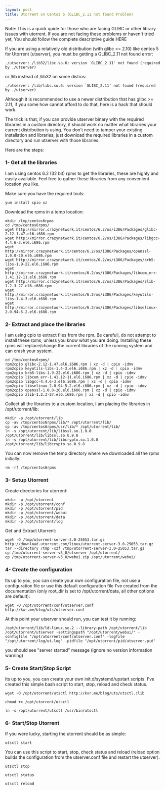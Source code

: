 ```yaml
---
layout: post
title: Utorrent on Centos 5 (GLIBC_2.11 not found Problem)
---
```


<div class="message">
    Note: This is a quick quide for those who are facing GLIBC or other library issues with utorrent. If you are not facing these problems or haven't tried yet, You should follow the complete descriptive guide HERE
</div>

If you are using a relatively old distribution (with glibc &lt;= 2.10) like centos 5 for Utorrent (utserver), you must be getting a GLIBC_2.11 not found error:

    ./utserver: /lib32/libc.so.6: version `GLIBC_2.11' not found (required by ./utserver) 

or /lib instead of /lib32 on some distros:

    ./utserver: /lib/libc.so.6: version `GLIBC_2.11' not found (required by ./utserver)

Although it is recommended to use a newer distribution that has glibc &gt;= 2.11, if you some how cannot afford to do that, here is a hack that should work.


The trick is that, if you can provide utserver binary with the required libraries in a custom directory, it should work no matter what libraries your current distribution is using. You don't need to tamper your existing installation and libraries, just download the required libraries in a custom directory and run utserver with those libraries.


Here are the steps:


### 1- Get all the libraries


I am using centos 6.2 (32 bit) rpms to get the libraries, these are highly and easily available. Feel free to gather these libraries from any convenient location you like.

Make sure you have the required tools:

    yum install cpio xz

Download the rpms in a temp location:

    mkdir /tmp/centos6rpms
    cd /tmp/centos6rpms/
    wget http://mirror.crazynetwork.it/centos/6.2/os/i386/Packages/glibc-2.12-1.47.el6.i686.rpm
    wget http://mirror.crazynetwork.it/centos/6.2/os/i386/Packages/libgcc-4.4.6-3.el6.i686.rpm
    wget http://mirror.crazynetwork.it/centos/6.2/os/i386/Packages/openssl-1.0.0-20.el6.i686.rpm
    wget http://mirror.crazynetwork.it/centos/6.2/os/i386/Packages/krb5-libs-1.9-22.el6.i686.rpm
    wget http://mirror.crazynetwork.it/centos/6.2/os/i386/Packages/libcom_err-1.41.12-11.el6.i686.rpm
    wget http://mirror.crazynetwork.it/centos/6.2/os/i386/Packages/zlib-1.2.3-27.el6.i686.rpm
    wget http://mirror.crazynetwork.it/centos/6.2/os/i386/Packages/keyutils-libs-1.4-3.el6.i686.rpm
    wget http://mirror.crazynetwork.it/centos/6.2/os/i386/Packages/libselinux-2.0.94-5.2.el6.i686.rpm

### 2- Extract and place the libraries


I am using cpio to extract files from the rpm. Be carefull, do not attempt to install these rpms, unless you know what you are doing. Installing these rpms will replace/change the current libraries of the running system and can crash your system.

    cd /tmp/centos6rpms/
    rpm2cpio glibc-2.12-1.47.el6.i686.rpm | xz -d | cpio -idmv
    rpm2cpio keyutils-libs-1.4-3.el6.i686.rpm | xz -d | cpio -idmv
    rpm2cpio krb5-libs-1.9-22.el6.i686.rpm | xz -d | cpio -idmv
    rpm2cpio libcom_err-1.41.12-11.el6.i686.rpm | xz -d | cpio -idmv
    rpm2cpio libgcc-4.4.6-3.el6.i686.rpm | xz -d | cpio -idmv
    rpm2cpio libselinux-2.0.94-5.2.el6.i686.rpm | xz -d | cpio -idmv
    rpm2cpio openssl-1.0.0-20.el6.i686.rpm | xz -d | cpio -idmv
    rpm2cpio zlib-1.2.3-27.el6.i686.rpm | xz -d | cpio -idmv

Collect all the libraries to a custom location, i am placing the libraries in /opt/utorrent/lib:

    mkdir -p /opt/utorrent/lib
    cp -av /tmp/centos6rpms/lib/* /opt/utorrent/lib/
    cp -av /tmp/centos6rpms/usr/lib/* /opt/utorrent/lib/
    ln -s /opt/utorrent/lib/libssl.so.1.0.0 /opt/utorrent/lib/libssl.so.0.9.8
    ln -s /opt/utorrent/lib/libcrypto.so.1.0.0 /opt/utorrent/lib/libcrypto.so.0.9.8

You can now remove the temp directory where we downloaded all the rpms initially:

    rm -rf /tmp/centos6rpms

### 3- Setup Utorrent


Create directories for utorrent:

    mkdir -p /opt/utorrent
    mkdir -p /opt/utorrent/conf
    mkdir -p /opt/utorrent/pid
    mkdir -p /opt/utorrent/webui
    mkdir -p /opt/utorrent/data
    mkdir -p /opt/utorrent/log

Get and Extract Utorrent:

    wget -O /tmp/utorrent-server-3.0-25053.tar.gz http://download.utorrent.com/linux/utorrent-server-3.0-25053.tar.gz
    tar --directory /tmp -xzf /tmp/utorrent-server-3.0-25053.tar.gz
    cp /tmp/utorrent-server-v3_0/utserver /opt/utorrent/
    cp /tmp/utorrent-server-v3_0/webui.zip /opt/utorrent/webui/

### 4- Create the configuration

Its up to you, you can create your own configuration file, not use a configuration file or use this default configuration file I've created from the documentation (only root_dir is set to /opt/utorrent/data, all other options are default):

    wget -O /opt/utorrent/conf/utserver.conf http://kxr.me/blog/uts/utserver.conf

At this point your utserver should run, you can test it by running:

    /opt/utorrent/lib/ld-linux.so.2 --library-path /opt/utorrent/lib /opt/utorrent/utserver -settingspath "/opt/utorrent/webui/" -configfile "/opt/utorrent/conf/utserver.conf" -logfile "/opt/utorrent/log/ut.log" -pidfile "/opt/utorrent/pid/utserver.pid"

you should see  "server started" message (ignore no version information warning)


### 5- Create Start/Stop Script

Its up to you, you can create your own init.d/systemd/upstart scripts. I've created this simple bash script to start, stop, reload and check status.

    wget -O /opt/utorrent/utsctl http://kxr.me/blog/uts/utsctl.clib

    chmod +x /opt/utorrent/utsctl

    ln -s /opt/utorrent/utsctl /usr/bin/utsctl


### 6- Start/Stop Utorrent

If you were lucky, starting the utorrent should be as simple:

    utsctl start

You can use this script to start, stop, check status and reload (reload option builds the configuration from the utserver.conf file and restart the utserver).

    utsctl stop

    utsctl status

    utsctl reload
